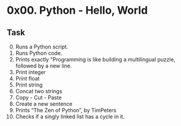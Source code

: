 #  0x00. Python - Hello, World

## Task

0. Runs a Python script.
1. Runs Python code.
2. Prints exactly "Programming is like building a multilingual puzzle, followed by a new line.
3. Print integer
4. Print float
5. Print string
6. Concat two strings
7. Copy - Cut - Paste
8. Create a new sentence
9. Prints “The Zen of Python”, by TimPeters
10. Checks if a singly linked list has a cycle in it.